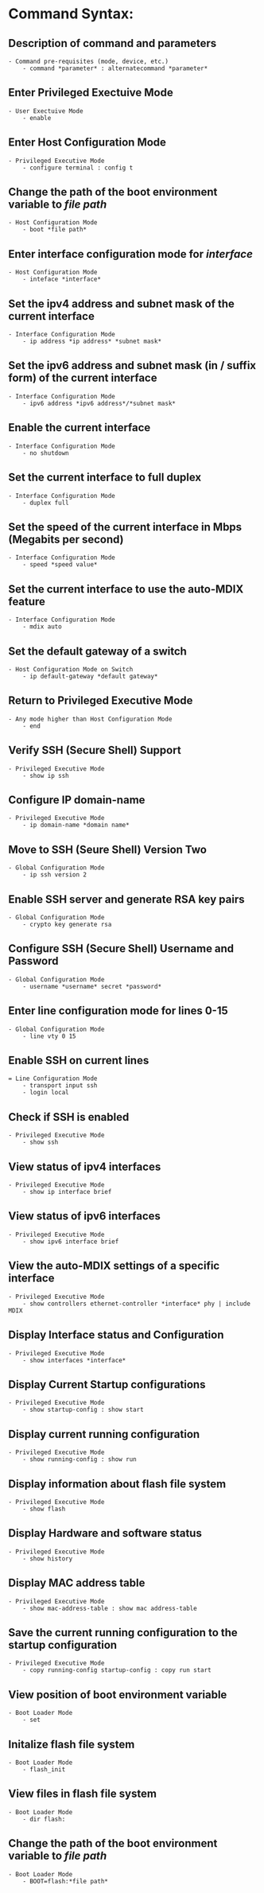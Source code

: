 # Command Syntax:
## Description of command and parameters
	- Command pre-requisites (mode, device, etc.)
		- command *parameter* : alternatecommand *parameter*

## Enter Privileged Exectuive Mode
	- User Exectuive Mode
		- enable
		
## Enter Host Configuration Mode
	- Privileged Executive Mode
		- configure terminal : config t

## Change the path of the boot environment variable to *file path*
	- Host Configuration Mode
		- boot *file path*
		
## Enter interface configuration mode for *interface*
	- Host Configuration Mode
		- inteface *interface*
		
## Set the ipv4 address and subnet mask of the current interface
	- Interface Configuration Mode
		- ip address *ip address* *subnet mask*

## Set the ipv6 address and subnet mask (in / suffix form) of the current interface
	- Interface Configuration Mode
		- ipv6 address *ipv6 address*/*subnet mask*

## Enable the current interface
	- Interface Configuration Mode
 		- no shutdown

## Set the current interface to full duplex
	- Interface Configuration Mode
 		- duplex full

## Set the speed of the current interface in Mbps (Megabits per second)
	- Interface Configuration Mode
 		- speed *speed value*

## Set the current interface to use the auto-MDIX feature
	- Interface Configuration Mode
 		- mdix auto

## Set the default gateway of a switch
	- Host Configuration Mode on Switch
 		- ip default-gateway *default gateway*

## Return to Privileged Executive Mode
	- Any mode higher than Host Configuration Mode
 		- end

## Verify SSH (Secure Shell) Support
	- Privileged Executive Mode
 		- show ip ssh

## Configure IP domain-name
	- Privileged Executive Mode
 		- ip domain-name *domain name*

## Move to SSH (Seure Shell) Version Two
	- Global Configuration Mode
 		- ip ssh version 2

## Enable SSH server and generate RSA key pairs
	- Global Configuration Mode
 		- crypto key generate rsa

## Configure SSH (Secure Shell) Username and Password
	- Global Configuration Mode
 		- username *username* secret *password*

## Enter line configuration mode for lines 0-15
	- Global Configuration Mode
 		- line vty 0 15

## Enable SSH on current lines
	= Line Configuration Mode
 		- transport input ssh
   		- login local

## Check if SSH is enabled
	- Privileged Executive Mode
 		- show ssh

## View status of ipv4 interfaces
	- Privileged Executive Mode
 		- show ip interface brief

## View status of ipv6 interfaces
	- Privileged Executive Mode
 		- show ipv6 interface brief

## View the auto-MDIX settings of a specific interface
	- Privileged Executive Mode
 		- show controllers ethernet-controller *interface* phy | include MDIX

## Display Interface status and Configuration
	- Privileged Executive Mode
 		- show interfaces *interface*

## Display Current Startup configurations
	- Privileged Executive Mode
 		- show startup-config : show start

## Display current running configuration
	- Privileged Executive Mode
 		- show running-config : show run

## Display information about flash file system
	- Privileged Executive Mode
 		- show flash

## Display Hardware and software status
	- Privileged Executive Mode
 		- show history

## Display MAC address table
	- Privileged Executive Mode
 		- show mac-address-table : show mac address-table

## Save the current running configuration to the startup configuration
	- Privileged Executive Mode
 		- copy running-config startup-config : copy run start

## View position of boot environment variable
	- Boot Loader Mode
		- set

## Initalize flash file system
	- Boot Loader Mode
		- flash_init
		
## View files in flash file system
	- Boot Loader Mode
		- dir flash:

## Change the path of the boot environment variable to *file path*
	- Boot Loader Mode
		- BOOT=flash:*file path*
		
